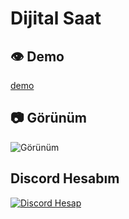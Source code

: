 # Dijital Saat

## 👁️ Demo
[demo](https://saatt.vercel.app/)

## 📷 Görünüm
![Görünüm](https://media.discordapp.net/attachments/1117547459355361301/1188444768091504731/image.png?ex=659a8c70&is=65881770&hm=22b728eda624614b7ed0b5d6505b1824e3f4a4e9d68ec8b88c1af41d5b6bef96&=&format=webp&quality=lossless&width=1398&height=802)

## Discord Hesabım
[![Discord Hesap](https://lanyard.cnrad.dev/api/1033338920240418837)](https://discord.com/users/1033338920240418837)
